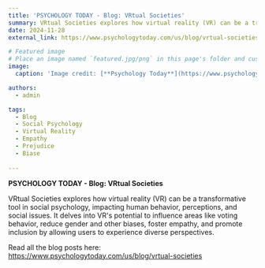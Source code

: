 ```yaml
---
title: 'PSYCHOLOGY TODAY - Blog: VRtual Societies'
summary: VRtual Societies explores how virtual reality (VR) can be a transformative tool in social psychology, impacting human behavior, perceptions, and social issues. It delves into VR's potential to influence areas like voting behavior, reduce gender and other biases, foster empathy, and promote inclusion by allowing users to experience diverse perspectives.
date: 2024-11-28
external_link: https://www.psychologytoday.com/us/blog/vrtual-societies

# Featured image
# Place an image named `featured.jpg/png` in this page's folder and customize its options here.
image:
  caption: 'Image credit: [**Psychology Today**](https://www.psychologytoday.com/us)'

authors:
  - admin

tags:
  - Blog
  - Social Psychology
  - Virtual Reality
  - Empathy
  - Prejudice
  - Biase
  
---
```


**PSYCHOLOGY TODAY - Blog: VRtual Societies** 

VRtual Societies explores how virtual reality (VR) can be a transformative tool in social psychology, impacting human behavior, perceptions, and social issues. It delves into VR's potential to influence areas like voting behavior, reduce gender and other biases, foster empathy, and promote inclusion by allowing users to experience diverse perspectives.

Read all the blog posts here: https://www.psychologytoday.com/us/blog/vrtual-societies